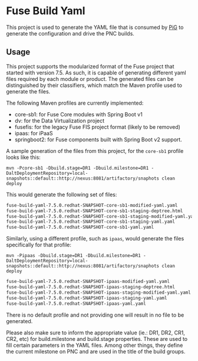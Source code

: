 # Fuse Build Yaml

This project is used to generate the YAML file that is consumed by [PiG](https://gitlab.cee.redhat.com/tcunning/piglet)
to generate the configuration and drive the PNC builds.

## Usage

This project supports the modularized format of the Fuse project that started with version
7.5. As such, it is capable of generating different yaml files required by each module or
product. The generated files can be distinguished by their classifiers, which match the
Maven profile used to generate the files.

The following Maven profiles are currently implemented:

* core-sb1: for Fuse Core modules with Spring Boot v1
* dv: for the Data Virtualization project
* fusefis: for the legacy Fuse FIS project format (likely to be removed)
* ipaas: for iPaaS
* springboot2: for Fuse components built with Spring Boot v2 support.

A sample generation of the files from this project, for the `core-sb1` profile looks like this:

```mvn -Pcore-sb1 -Dbuild.stage=DR1 -Dbuild.milestone=DR1 -DaltDeploymentRepository=local-snapshots::default::http://nexus:8081/artifactory/snaphots clean deploy```

This would generate the following set of files:

```fuse-build-yaml-7.5.0.redhat-SNAPSHOT-core-sb1-deptree.html
fuse-build-yaml-7.5.0.redhat-SNAPSHOT-core-sb1-modified-yaml.yaml
fuse-build-yaml-7.5.0.redhat-SNAPSHOT-core-sb1-staging-deptree.html
fuse-build-yaml-7.5.0.redhat-SNAPSHOT-core-sb1-staging-modified-yaml.yaml
fuse-build-yaml-7.5.0.redhat-SNAPSHOT-core-sb1-staging-yaml.yaml
fuse-build-yaml-7.5.0.redhat-SNAPSHOT-core-sb1-yaml.yaml
```

Similarly, using a different profile, such as `ipaas`, would generate the files specifically for that profile:

```mvn -Pipaas -Dbuild.stage=DR1 -Dbuild.milestone=DR1 -DaltDeploymentRepository=local-snapshots::default::http://nexus:8081/artifactory/snaphots clean deploy```

```fuse-build-yaml-7.5.0.redhat-SNAPSHOT-ipaas-deptree.html
fuse-build-yaml-7.5.0.redhat-SNAPSHOT-ipaas-modified-yaml.yaml
fuse-build-yaml-7.5.0.redhat-SNAPSHOT-ipaas-staging-deptree.html
fuse-build-yaml-7.5.0.redhat-SNAPSHOT-ipaas-staging-modified-yaml.yaml
fuse-build-yaml-7.5.0.redhat-SNAPSHOT-ipaas-staging-yaml.yaml
fuse-build-yaml-7.5.0.redhat-SNAPSHOT-ipaas-yaml.yaml
```

There is no default profile and not providing one will result in no file to be generated.

Please also make sure to inform the appropriate value (ie.: DR1, DR2, CR1, CR2, etc) for
build.milestone and build.stage properties. These are used to fill certain parameters in
the YAML files. Among other things, they define the current milestone on PNC and are used
in the title of the build groups.

